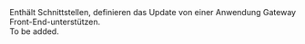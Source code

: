 <Namespace Name="Microsoft.Azure.Management.Network.Fluent.ApplicationGatewayFrontend.UpdateDefinition">
  <Docs>
    <summary>Enthält Schnittstellen, definieren das Update von einer Anwendung Gateway Front-End-unterstützen.</summary> 
    <remarks>To be added.</remarks>
  </Docs>
</Namespace>

